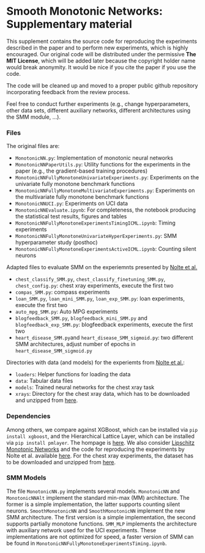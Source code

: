 # Smooth Monotonic Networks: Supplementary material

This supplement contains the source code for reproducing the experiments described in the paper and to perform new experiments, which is highly encouraged. Our original code will be distributed under the permissive **The MIT License**, which will be added later because the copyright holder name would break anonymity. It would be nice if you cite the paper if you use the code. 

The code will be cleaned up and moved to a proper public github repository incorporating feedback from the review process.

Feel free to conduct further experiments (e.g., change hyperparameters, other data sets, different auxiliary networks, different architectures using the SMM module, ...).

### Files
The original files are:
 - `MonotonicNN.py`: Implementation of monotonic neural networks
 - `MonotonicNNPaperUtils.py`: Utility functions for the experiments in the paper (e.g., the gradient-based training procedures)
 - `MonotonicNNFullyMonotoneUnivariateExperiments.py`: Experiments on the univariate fully monotone benchmark functions
 - `MonotonicNNFullyMonotoneMultivariateExperiments.py`: Experiments on the multivariate fully monotone benchmark functions
 - `MonotonicNNUCI.py`: Experiments on UCI data
 - `MonotonicNNEvaluate.ipynb`: For completeness, the notebook producing the statistical test results, figures and tables
 - `MonotonicNNFullyMonotoneExperimentsTimingICML.ipynb`: Timing experiments
 - `MonotonicNNFullyMonotoneUnivariateHyperExperiments.py`: SMM hyperparameter study (posthoc)
 - `MonotonicNNFullyMonotoneExperimentsActiveICML.ipynb`: Counting silent neurons
 
Adapted files to evaluate SMM on the experiemnts presented by [Nolte et al.](https://openreview.net/forum?id=w2P7fMy_RH)

 - `chest_classify_SMM.py`, `chest_classify_finetuning_SMM.py`, `chest_config.py`: chest xray experiments, execute the first two 
 - `compas_SMM.py`: compass experiments                                     
 - `loan_SMM.py`, `loan_mini_SMM.py`, `loan_exp_SMM.py`: loan experiments, execute the first two  
 - `auto_mpg_SMM.py`: Auto MPG experiments    
 - `blogfeedback_SMM.py`, `blogfeedback_mini_SMM.py` and `blogfeedback_exp_SMM.py`: blogfeedback experiments, execute the first two                                  
 - `heart_disease_SMM.py`and `heart_disease_SMM_sigmoid.py`: two different SMM architectures, adjust number of epochs in `heart_disease_SMM_sigmoid.py`

Directories with data (and models) for the experiemts from [Nolte et al.](https://openreview.net/forum?id=w2P7fMy_RH):

 - `loaders`: Helper functions for loading the data                                              
 - `data`: Tabular data files
 - `models`: Trained neural networks for the chest xray task
 - `xrays`: Directory for the chest xray data, which has to be downloaded and unzipped from [here](https://www.kaggle.com/datasets/nih-chest-xrays/sample).                             
 
### Dependencies
Among others, we compare against XGBoost, which can be installed via `pip install xgboost`, and the Hierarchical Lattice Layer, which can be installed via `pip install pmlayer`. The hompage is [here](https://ibm.github.io/pmlayer). We also consider [Lipschitz Monotonic Networks](https://github.com/niklasnolte/MonotonicNetworks) and the code for reproducing the experiments by Nolte et al. available [here](https://github.com/niklasnolte/monotonic_tests). For the chest xray experiments, the dataset has to be downloaded and unzipped from [here](https://www.kaggle.com/datasets/nih-chest-xrays/sample).


### SMM Models
The file `MonotonicNN.py` implements several models. `MonotonicNN` and `MonotonicNNAlt` implement the standard min-max (MM) architecture. The former is a simple implementation, the latter supports counting silent neurons. ``SmoothMonotonicNN`` and ``SmoothMonotonicNN`` implement the new SMM architecture. The first version is a simple implementation, the second supports partially monotone functions.  `SMM_MLP` implements the architecture with auxiliary network used for the UCI experiments. These implementations are not optimized for speed, a faster version of SMM can be found in `MonotonicNNFullyMonotoneExperimentsTiming.ipynb`.
